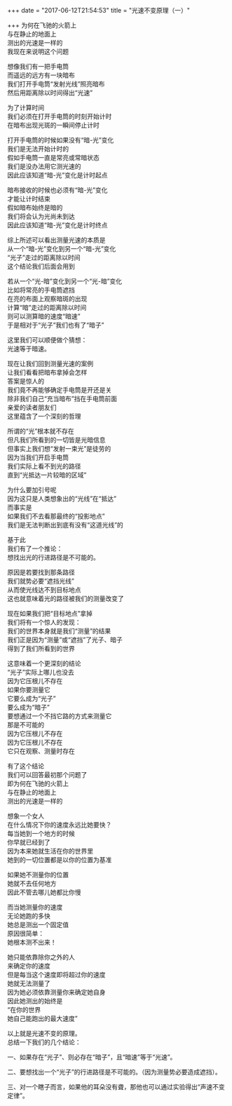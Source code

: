 +++
date = "2017-06-12T21:54:53"
title = "光速不变原理（一）"

+++
为何在飞驰的火箭上  
与在静止的地面上  
测出的光速是一样的  
我现在来说明这个问题  
  
想像我们有一把手电筒  
而遥远的远方有一块暗布  
我们打开手电筒“发射光线”照亮暗布  
然后用距离除以时间得出“光速”  
  
为了计算时间  
我们必须在打开手电筒的时刻开始计时  
在暗布出现光斑的一瞬间停止计时  
  
打开手电筒的时候如果没有“暗-光”变化  
我们是无法开始计时的  
假如手电筒一直是常亮或常暗状态  
我们是没办法用它测光速的  
因此应该知道“暗-光”变化是计时起点  
  
暗布接收的时候也必须有“暗-光”变化  
才能让计时结束  
假如暗布始终是暗的  
我们将会认为光尚未到达  
因此应该知道“暗-光”变化是计时终点  
  
综上所述可以看出测量光速的本质是  
从一个“暗-光”变化到另一个“暗-光”变化  
“光子”走过的距离除以时间  
这个结论我们后面会用到  
  
若从一个“光-暗”变化到另一个“光-暗”变化  
比如将常亮的手电筒遮挡  
在亮的布面上观察暗斑的出现  
计算“暗”走过的距离除以时间  
则可以测算暗的速度“暗速”  
于是相对于“光子”我们也有了“暗子”  
  
这里我们可以顺便做个猜想：  
光速等于暗速。  
  
现在让我们回到测量光速的案例  
让我们看看把暗布拿掉会怎样  
答案是惊人的  
我们竟不再能够确定手电筒是开还是关  
除非我们自己“充当暗布”挡在手电筒前面  
亲爱的读者朋友们  
这里蕴含了一个深刻的哲理  
  
所谓的“光”根本就不存在  
但凡我们所看到的一切皆是光暗信息  
但事实上我们想“发射一束光”是徒劳的  
因为当我们开启手电筒  
我们实际上看不到光的路径  
直到“光抵达一片较暗的区域”  
  
为什么要加引号呢  
因为这只是人类想象出的“光线”在“抵达”  
而事实是  
如果我们不去看那最终的“投影地点”  
我们是无法判断出到底有没有“这道光线”的  
  
基于此  
我们有了一个推论：  
想找出光的行进路径是不可能的。  
  
原因是若要找到那条路径  
我们就势必要“遮挡光线”  
从而使光线达不到目标地点  
这也就意味着光的路径被我们的测量改变了  
  
现在如果我们把“目标地点”拿掉  
我们将有一个惊人的发现：  
我们的世界本身就是我们“测量”的结果  
我们正是因为“测量”或“遮挡”了光子、暗子  
得到了我们所看到的世界  
  
这意味着一个更深刻的结论  
“光子”实际上哪儿也没去  
因为它压根儿不存在  
如果你要测量它  
它要么成为“光子”  
要么成为“暗子”  
要想通过一个不挡它路的方式来测量它  
那是不可能的  
因为它压根儿不存在  
因为它压根儿不存在  
它只在观察、测量时存在  
  
有了这个结论  
我们可以回答最初那个问题了  
即为何在飞驰的火箭上  
与在静止的地面上  
测出的光速是一样的  
  
想象一个女人  
在什么情况下你的速度永远比她要快？  
每当她到一个地方的时候  
你早就已经到了  
因为本来她就生活在你的世界里  
她到的一切位置都是以你的位置为基准  
  
如果她不测量你的位置  
她就不去任何地方  
因此不管去哪儿她都比你慢  
  
而当她测量你的速度  
无论她跑的多快  
她总是测出一个固定值  
原因很简单：  
她根本测不出来！  
  
她只能依靠除你之外的人  
来确定你的速度  
但是每当这个速度即将超过你的速度  
她就无法测量了  
因为她必须依靠测量你来确定她自身  
因此她测出的始终是  
“在你的世界  
她自己能跑出的最大速度”  
  
以上就是光速不变的原理。  
总结一下我们的几个结论：  
  
一、如果存在“光子”、则必存在“暗子”，且“暗速”等于“光速”。  
  
二、要想找出一个“光子”的行进路径是不可能的。（因为测量势必要造成遮挡）。  
  
三、对一个瞎子而言，如果他的耳朵没有聋，那他也可以通过实验得出“声速不变定律”。  